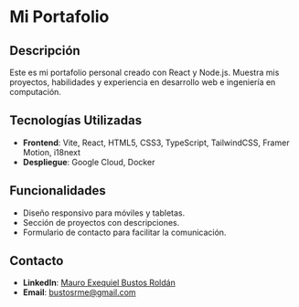 # Mi Portafolio

## Descripción
Este es mi portafolio personal creado con React y Node.js. Muestra mis proyectos, habilidades y experiencia en desarrollo web e ingeniería en computación.

## Tecnologías Utilizadas
- **Frontend**: Vite, React, HTML5, CSS3, TypeScript, TailwindCSS, Framer Motion, i18next
- **Despliegue**: Google Cloud, Docker

## Funcionalidades
- Diseño responsivo para móviles y tabletas.
- Sección de proyectos con descripciones.
- Formulario de contacto para facilitar la comunicación.

## Contacto
- **LinkedIn**: [Mauro Exequiel Bustos Roldán](https://www.linkedin.com/in/mauroebr/)
- **Email**: bustosrme@gmail.com